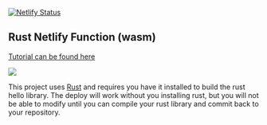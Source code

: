 [![Netlify Status](https://api.netlify.com/api/v1/badges/e24ca23d-eb12-4d75-a98a-7ffd1d07e50c/deploy-status)](https://app.netlify.com/sites/rust-netlify-function/deploys)

## Rust Netlify Function (wasm)

[Tutorial can be found here][tutorial]

[![](https://www.netlify.com/img/deploy/button.svg)][deploy]

This project uses [Rust][rust] and requires you have it installed to build the rust hello library. The deploy will work without you installing rust, but you will not be able to modify until you can compile your rust library and commit back to your repository.

[deploy]: https://app.netlify.com/start/deploy?repository=https://github.com/talves/rust-netlify-function
[rust]: https://www.rust-lang.org/
[tutorial]: https://tony.alves.dev/garden/rust-netlify-function-wasm
